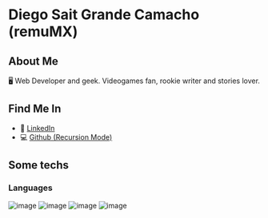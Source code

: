 # Diego Sait Grande Camacho (remuMX)
 
## About Me
🖥️ Web Developer and geek. Videogames fan, rookie writer and stories lover.

## Find Me In
* 👔 [LinkedIn](https://www.linkedin.com/in/diegosaitgcamacho/)
* 💻 [Github (Recursion Mode)](https://github.com/remuMX/)

## Some techs
### Languages
 ![image](https://img.shields.io/badge/JavaScript-323330?style=for-the-badge&logo=javascript&logoColor=F7DF1E) ![image](https://img.shields.io/badge/C%23-239120?style=for-the-badge&logo=c-sharp&logoColor=white) ![image](https://img.shields.io/badge/Python-FFD43B?style=for-the-badge&logo=python&logoColor=blue) ![image](https://img.shields.io/badge/HTML5-E34F26?style=for-the-badge&logo=html5&logoColor=white)
